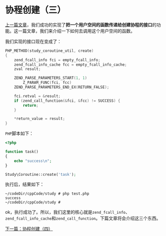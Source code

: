 # 协程创建（三）

[上一篇文章](./《PHP扩展开发》-协程-协程创建（二）.md)，我们成功的实现了**把一个用户空间的函数传递给创建协程的接口**的功能。这一篇文章，我们来介绍一下如何去调用这个用户空间的函数。

我们实现的接口现在变成了：

```c++
PHP_METHOD(study_coroutine_util, create)
{
    zend_fcall_info fci = empty_fcall_info;
    zend_fcall_info_cache fcc = empty_fcall_info_cache;
    zval result;

    ZEND_PARSE_PARAMETERS_START(1, 1)
        Z_PARAM_FUNC(fci, fcc)
    ZEND_PARSE_PARAMETERS_END_EX(RETURN_FALSE);

    fci.retval = &result;
    if (zend_call_function(&fci, &fcc) != SUCCESS) {
        return;
    }

    *return_value = result;
}
```

`PHP`脚本如下：

```PHP
<?php

function task()
{
	echo "success\n";
}

Study\Coroutine::create('task');
```

执行后，结果如下：

```shell
~/codeDir/cppCode/study # php test.php 
success
~/codeDir/cppCode/study # 
```

ok，执行成功了。所以，我们这里的核心就是`zend_fcall_info`、`zend_fcall_info_cache`和`zend_call_function`。下篇文章将会介绍这三个东西。

[下一篇：协程创建（四）](./《PHP扩展开发》-协程-协程创建（四）.md)